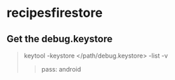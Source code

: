 # recipesfirestore

## Get the debug.keystore

> keytool -keystore </path/debug.keystore> -list -v
>> pass: android